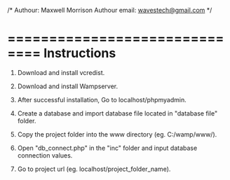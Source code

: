 /*
	Authour: Maxwell Morrison
	Authour email: wavestech@gmail.com
*/

==============================
		Instructions
==============================

1. Download and install vcredist.

2. Download and install Wampserver.

3. After successful installation, Go to localhost/phpmyadmin.

4. Create a database and import database file located in "database file" folder.

5. Copy the project folder into the www directory (eg. C:/wamp/www/).

5. Open "db_connect.php" in the "inc" folder and input database connection values.

6. Go to project url (eg. localhost/project_folder_name).